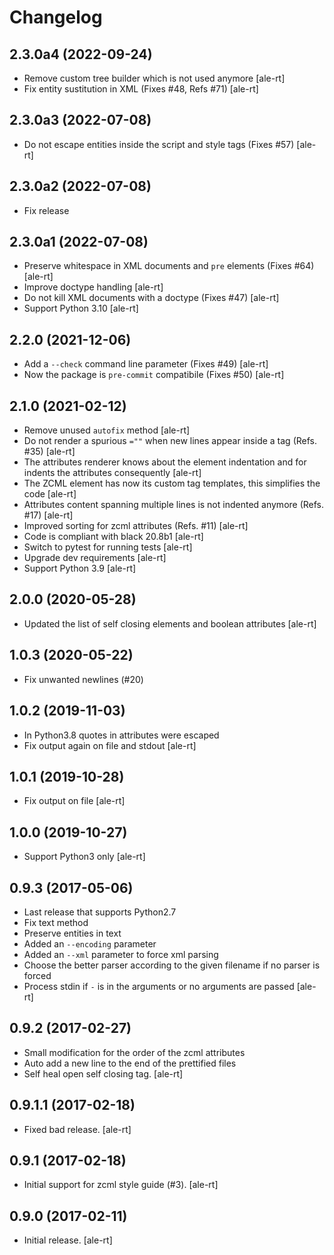 # Changelog

2.3.0a4 (2022-09-24)
--------------------

- Remove custom tree builder which is not used anymore [ale-rt]
- Fix entity sustitution in XML (Fixes #48, Refs #71) [ale-rt]


2.3.0a3 (2022-07-08)
--------------------

- Do not escape entities inside the script and style tags (Fixes #57) [ale-rt]


2.3.0a2 (2022-07-08)
--------------------

- Fix release


2.3.0a1 (2022-07-08)
--------------------

- Preserve whitespace in XML documents and `pre` elements (Fixes #64) [ale-rt]
- Improve doctype handling [ale-rt]
- Do not kill XML documents with a doctype (Fixes #47) [ale-rt]
- Support Python 3.10 [ale-rt]


2.2.0 (2021-12-06)
------------------

- Add a `--check` command line parameter (Fixes #49) [ale-rt]
- Now the package is `pre-commit` compatibile (Fixes #50) [ale-rt]


2.1.0 (2021-02-12)
------------------

- Remove unused `autofix` method [ale-rt]
- Do not render a spurious `=""` when new lines appear inside a tag (Refs. #35) [ale-rt]
- The attributes renderer knows about the element indentation
  and for indents the attributes consequently [ale-rt]
- The ZCML element has now its custom tag templates, this simplifies the code [ale-rt]
- Attributes content spanning multiple lines is not indented anymore (Refs. #17) [ale-rt]
- Improved sorting for zcml attributes (Refs. #11) [ale-rt]
- Code is compliant with black 20.8b1 [ale-rt]
- Switch to pytest for running tests [ale-rt]
- Upgrade dev requirements [ale-rt]
- Support Python 3.9 [ale-rt]


## 2.0.0 (2020-05-28)

- Updated the list of self closing elements and boolean attributes [ale-rt]


## 1.0.3 (2020-05-22)

- Fix unwanted newlines (#20)


## 1.0.2 (2019-11-03)

- In Python3.8 quotes in attributes were escaped
- Fix output again on file and stdout [ale-rt]

## 1.0.1 (2019-10-28)

- Fix output on file [ale-rt]

## 1.0.0 (2019-10-27)

- Support Python3 only [ale-rt]

## 0.9.3 (2017-05-06)

- Last release that supports Python2.7
- Fix text method
- Preserve entities in text
- Added an `--encoding` parameter
- Added an `--xml` parameter to force xml parsing
- Choose the better parser according to the given filename if no parser is forced
- Process stdin if `-` is in the arguments or no arguments are passed [ale-rt]

## 0.9.2 (2017-02-27)

- Small modification for the order of the zcml attributes
- Auto add a new line to the end of the prettified files
- Self heal open self closing tag. [ale-rt]

## 0.9.1.1 (2017-02-18)

- Fixed bad release. [ale-rt]

## 0.9.1 (2017-02-18)

- Initial support for zcml style guide (\#3). [ale-rt]

## 0.9.0 (2017-02-11)

- Initial release. [ale-rt]
